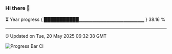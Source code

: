 ### Hi there 👋

⏳ Year progress { ███████████▁▁▁▁▁▁▁▁▁▁▁▁▁▁▁▁▁▁▁ } 38.16 %

---

⏰ Updated on Tue, 20 May 2025 06:32:38 GMT

![Progress Bar CI](https://github.com/liununu/liununu/workflows/Progress%20Bar%20CI/badge.svg)
